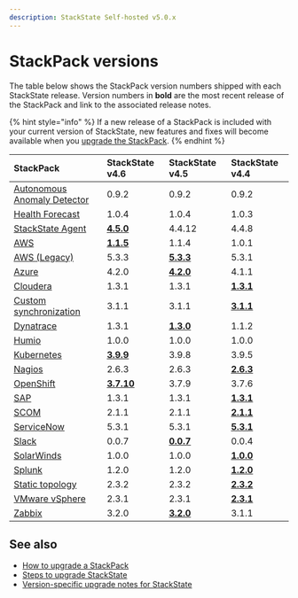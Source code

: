 ```yaml
---
description: StackState Self-hosted v5.0.x
---
```


# StackPack versions

The table below shows the StackPack version numbers shipped with each StackState release. Version numbers in **bold** are the most recent release of the StackPack and link to the associated release notes.

{% hint style="info" %}
If a new release of a StackPack is included with your current version of StackState, new features and fixes will become available when you [upgrade the StackPack](../../stackpacks/about-stackpacks.md#upgrade-a-stackpack).
{% endhint %}

| StackPack | StackState v4.6 | StackState v4.5 | StackState v4.4 |
| :--- | :--- | :--- | :--- |
| [Autonomous Anomaly Detector](../../stackpacks/add-ons/aad.md) | 0.9.2 | 0.9.2 | 0.9.2 |
| [Health Forecast](../../stackpacks/add-ons/health-forecast.md) | 1.0.4 | 1.0.4 | 1.0.3 |
| [StackState Agent](../../stackpacks/integrations/agent.md) | [**4.5.0**](../../stackpacks/integrations/agent.md#release-notes) | 4.4.12 | 4.4.8 |
| [AWS](../../stackpacks/integrations/aws/aws.md) | [**1.1.5**](../../stackpacks/integrations/aws/aws-legacy.md#release-notes) | 1.1.4 | 1.0.1 |
| [AWS \(Legacy\)](../../stackpacks/integrations/aws/aws-legacy.md) | 5.3.3 | [**5.3.3**](../../stackpacks/integrations/aws/aws-legacy.md#release-notes) | 5.3.1 |
| [Azure](../../stackpacks/integrations/azure.md) | 4.2.0 | [**4.2.0**](../../stackpacks/integrations/azure.md#release-notes) | 4.1.1 |
| [Cloudera](../../stackpacks/integrations/cloudera.md) | 1.3.1 | 1.3.1 | [**1.3.1**](../../stackpacks/integrations/cloudera.md#release-notes) |
| [Custom synchronization](../../stackpacks/integrations/customsync.md) | 3.1.1 | 3.1.1 | [**3.1.1**](https://github.com/StackVista/stackpack-autosync/blob/master/RELEASE.md) |
| [Dynatrace](../../stackpacks/integrations/dynatrace.md) | 1.3.1 | [**1.3.0**](../../stackpacks/integrations/dynatrace.md#release-notes) | 1.1.2 |
| [Humio](../../stackpacks/integrations/humio.md) | 1.0.0 | 1.0.0 | 1.0.0 |
| [Kubernetes](../../stackpacks/integrations/kubernetes.md) | [**3.9.9**](../../stackpacks/integrations/kubernetes.md#release-notes) | 3.9.8 | 3.9.5 |
| [Nagios](../../stackpacks/integrations/nagios.md) | 2.6.3 | 2.6.3 | [**2.6.3**](../../stackpacks/integrations/nagios.md#release-notes) |
| [OpenShift](../../stackpacks/integrations/openshift.md) | [**3.7.10**](../../stackpacks/integrations/openshift.md#release-notes) | 3.7.9 | 3.7.6 |
| [SAP](../../stackpacks/integrations/sap.md) | 1.3.1 | 1.3.1 | [**1.3.1**](https://github.com/StackVista/stackpack-sap/blob/master/src/main/stackpack/resources/RELEASE.md) |
| [SCOM](../../stackpacks/integrations/scom.md) | 2.1.1 | 2.1.1 | [**2.1.1**](../../stackpacks/integrations/scom.md#release-notes) |
| [ServiceNow](../../stackpacks/integrations/servicenow.md) | 5.3.1 | 5.3.1 | [**5.3.1**](../../stackpacks/integrations/servicenow.md#release-notes) |
| [Slack](/stackpacks/integrations/slack.md) | 0.0.7 | [**0.0.7**](/stackpacks/integrations/slack.md#release-notes) | 0.0.4 |
| [SolarWinds](../../stackpacks/integrations/solarwinds.md) | 1.0.0 | 1.0.0 | [**1.0.0**](../../stackpacks/integrations/solarwinds.md#release-notes) |
| [Splunk](../../stackpacks/integrations/splunk/splunk_stackpack.md) | 1.2.0 | 1.2.0 | [**1.2.0**](https://github.com/StackVista/stackpack-splunk/blob/master/RELEASE.md) |
| [Static topology](../../stackpacks/integrations/static_topology.md) | 2.3.2 | 2.3.2 | [**2.3.2**](../../stackpacks/integrations/static_topology.md#release-notes) |
| [VMware vSphere](../../stackpacks/integrations/vsphere.md) | 2.3.1 | 2.3.1 | [**2.3.1**](../../stackpacks/integrations/vsphere.md#release-notes) |
| [Zabbix](../../stackpacks/integrations/zabbix.md) | 3.2.0 | [**3.2.0**](../../stackpacks/integrations/zabbix.md#release-notes) | 3.1.1 |

## See also

* [How to upgrade a StackPack](../../stackpacks/about-stackpacks.md#upgrade-a-stackpack)
* [Steps to upgrade StackState](steps-to-upgrade.md)
* [Version-specific upgrade notes for StackState](version-specific-upgrade-instructions.md)

